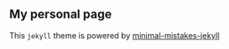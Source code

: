 ## My personal page

This ```jekyll``` theme is powered by [minimal-mistakes-jekyll](https://mmistakes.github.io/minimal-mistakes/)
